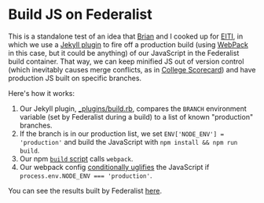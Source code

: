 # Build JS on Federalist

This is a standalone test of an idea that [Brian](https://github.com/gemfarmer)
and I cooked up for [EITI](https://github.com/18F/doi-extractives-data), in
which we use a [Jekyll plugin](http://jekyllrb.com/docs/plugins/) to fire off a
production build (using [WebPack] in this case, but it could be anything) of
our JavaScript in the Federalist build container. That way, we can keep
minified JS out of version control (which inevitably causes merge conflicts, as
in [College Scorecard](https://github.com/18F/college-choice/)) and have
production JS built on specific branches.

Here's how it works:

1. Our Jekyll plugin, [_plugins/build.rb](_plugins/build.rb),
   compares the `BRANCH` environment variable (set by Federalist during a
   build) to a list of known "production" branches.
1. If the branch is in our production list, we set `ENV['NODE_ENV'] =
   'production'` and build the JavaScript with `npm install && npm run build`.
1. Our npm [`build` script](package.json#L7) calls `webpack`.
1. Our webpack config [conditionally uglifies] the JavaScript if
   `process.env.NODE_ENV === 'production'`.

You can see the results built by Federalist [here][live].

[WebPack]: https://webpack.github.io/
[conditionally uglifies]: https://github.com/shawnbot/federalist-build-js/blob/master/webpack.config.js#L16-L20
[live]: http://federalist.18f.gov.s3-website-us-east-1.amazonaws.com/site/shawnbot/federalist-build-js/
